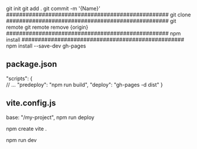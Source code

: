 git init
git add .
git commit -m '{Name}'
##################################################
git clone
##################################################
git remote
git remote remove {origin}
##################################################
npm install
##################################################
npm install --save-dev gh-pages
## package.json ##
"scripts": {    
    // ...
    "predeploy": "npm run build",
    "deploy": "gh-pages -d dist"
}

## vite.config.js ##
base: "/my-project",
npm run deploy






npm create vite .

npm run dev
